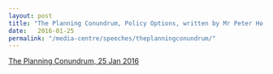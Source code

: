 ```yaml
---
layout: post
title: "The Planning Conundrum, Policy Options, written by Mr Peter Ho, 25 Jan 2016"
date:   2016-01-25
permalink: "/media-centre/speeches/theplanningconundrum/"
---
```


[The Planning Conundrum, 25 Jan 2016](http://policyoptions.irpp.org/magazines/january-2016/theplanningconundrum/)
